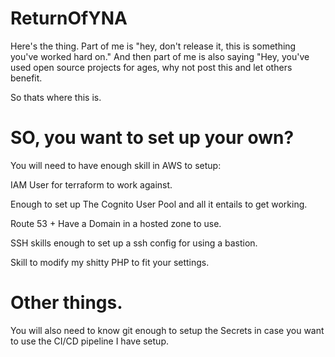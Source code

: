 # ReturnOfYNA

Here's the thing.   Part of me is "hey, don't release it, this is something you've worked hard on."  And then part of me is also saying "Hey, you've used open source projects for ages, why not post this and let others benefit.

So thats where this is.


# SO, you want to set up your own?
You will need to have enough skill in AWS to setup:

IAM User for terraform to work against.  

Enough to set up The Cognito User Pool and all it entails to get working.  

Route 53 + Have a Domain in a hosted zone to use.  

SSH skills enough to set up a ssh config for using a bastion.  

Skill to modify my shitty PHP to fit your settings.  

# Other things.
You will also need to know git enough to setup the Secrets in case you want to use the CI/CD pipeline I have setup.